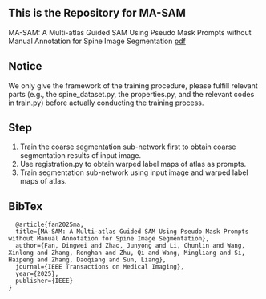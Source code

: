 ## This is the Repository for MA-SAM
MA-SAM: A Multi-atlas Guided SAM Using Pseudo Mask Prompts without Manual Annotation for Spine Image Segmentation
[pdf](https://doi.org/10.1109/TMI.2024.3524570)

## Notice
We only give the framework of the training procedure, please fulfill relevant parts (e.g., the spine_dataset.py, the properties.py, and the relevant codes in train.py) before actually conducting the training process. 

## Step
1. Train the coarse segmentation sub\-network first to obtain coarse segmentation results of input image.
2. Use registration.py to obtain warped label maps of atlas as prompts.
3. Train segmentation sub\-network using input image and warped label maps of atlas.

## BibTex
```
  @article{fan2025ma,
  title={MA-SAM: A Multi-atlas Guided SAM Using Pseudo Mask Prompts without Manual Annotation for Spine Image Segmentation},
  author={Fan, Dingwei and Zhao, Junyong and Li, Chunlin and Wang, Xinlong and Zhang, Ronghan and Zhu, Qi and Wang, Mingliang and Si, Haipeng and Zhang, Daoqiang and Sun, Liang},
  journal={IEEE Transactions on Medical Imaging},
  year={2025},
  publisher={IEEE}
}
```
